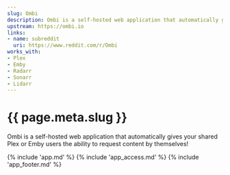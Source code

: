 ```yaml
---
slug: Ombi
description: Ombi is a self-hosted web application that automatically gives your shared Plex or Emby users the ability to request content by themselves!
upstream: https://ombi.io
links:
- name: subreddit
  uri: https://www.reddit.com/r/Ombi
works_with:
- Plex
- Emby
- Radarr
- Sonarr
- Lidarr
---
```


# {{ page.meta.slug }}

Ombi is a self-hosted web application that automatically gives your shared Plex or Emby users the ability to request content by themselves!

{% include 'app.md' %}
{% include 'app_access.md' %}
{% include 'app_footer.md' %}